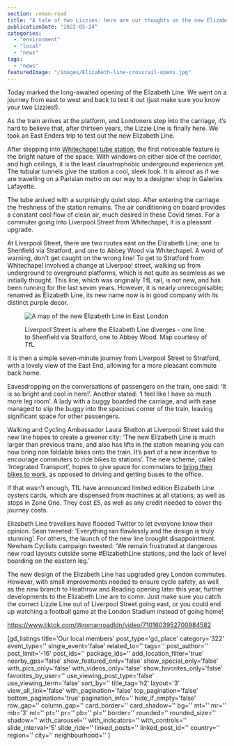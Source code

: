 ```yaml
---
section: roman-road
title: "A tale of two Lizzies: here are our thoughts on the new Elizabeth Line"
publicationDate: "2022-05-24"
categories: 
  - "environment"
  - "local"
  - "news"
tags: 
  - "news"
featuredImage: "/images/Elizabeth-line-crossrail-opens.jpg"
---
```


Today marked the long-awaited opening of the Elizabeth Line. We went on a journey from east to west and back to test it out (just make sure you know your two Lizzies!).

As the train arrives at the platform, and Londoners step into the carriage, it’s hard to believe that, after thirteen years, the Lizzie Line is finally here. We took an East Enders trip to test out the new Elizabeth Line.

After stepping into [Whitechapel tube station](https://romanroadlondon.com/official-opening-date-elizabeth-line/), the first noticeable feature is the bright nature of the space. With windows on either side of the corridor, and high ceilings, it is the least claustrophobic underground experience yet. The tubular tunnels give the station a cool, sleek look. It is almost as if we are travelling on a Parisian metro on our way to a designer shop in Galeries Lafayette. 

The tube arrived with a surprisingly quiet stop. After entering the carriage the freshness of the station remains. The air conditioning on board provides a constant cool flow of clean air, much desired in these Covid times. For a commuter going into Liverpool Street from Whitechapel, it is a pleasant upgrade.

At Liverpool Street, there are two routes east on the Elizabeth Line; one to Shenfield via Stratford, and one to Abbey Wood via Whitechapel. A word of warning, don't get caught on the wrong line! To get to Stratford from Whitechapel involved a change at Liverpool street, walking up from underground to overground platforms, which is not quite as seamless as we initially thought. This line, which was originally TfL rail, is not new, and has been running for the last seven years. However, it is nearly unrecognisable; renamed as Elizabeth Line, its new name now is in good company with its distinct purple decor. 

<figure>

![A map of the new Elizabeth Line in East London](/images/elizabeth-line-map-east-london-1024x683.jpg)

<figcaption>

Liverpool Street is where the Elizabeth Line diverges - one line to Shenfield via Stratford, one to Abbey Wood. Map courtesy of TfL

</figcaption>

</figure>

It is then a simple seven-minute journey from Liverpool Street to Stratford, with a lovely view of the East End, allowing for a more pleasant commute back home.

Eavesdropping on the conversations of passengers on the train, one said: ‘It is so bright and cool in here!’. Another stated: ‘I feel like I have so much more leg room’. A lady with a buggy boarded the carriage, and with ease managed to slip the buggy into the spacious corner of the train, leaving significant space for other passengers.

Walking and Cycling Ambassador Laura Shelton at Liverpool Street said the new line hopes to create a greener city: ‘The new Elizabeth Line is much larger than previous trains, and also has lifts in the station meaning you can now bring non foldable bikes onto the train. It’s part of a new incentive to encourage commuters to ride bikes to stations’. The new scheme, called ‘Integrated Transport’, hopes to give space for commuters to [bring their bikes to work](https://tfl.gov.uk/travel-information/improvements-and-projects/everything-you-need-to-know-about-the-elizabeth-line#on-this-page-4), as opposed to driving and getting buses to the office. 

If that wasn’t enough, TfL have announced limited edition Elizabeth Line oysters cards, which are dispensed from machines at all stations, as well as stops in Zone One. They cost £5, as well as any credit needed to cover the journey costs. 

Elizabeth Line travellers have flooded Twitter to let everyone know their opinion. Sean tweeted: ‘Everything ran flawlessly and the design is truly stunning’. For others, the launch of the new line brought disappointment. Newham Cyclists campaign tweeted: ‘We remain frustrated at dangerous new road layouts outside some #ElizabethLine stations, and the lack of level boarding on the eastern leg.’ 

The new design of the Elizabeth Line has upgraded grey London commutes. However, with small improvements needed to ensure cycle safety, as well as the new branch to Heathrow and Reading opening later this year, further developments to the Elizabeth Line are to come. Just make sure you catch the correct Lizzie Line out of Liverpool Street going east, or you could end up watching a football game at the London Stadium instead of going home!

https://www.tiktok.com/@romanroadldn/video/7101603952700984582

\[gd\_listings title='Our local members' post\_type='gd\_place' category='322' event\_type='' single\_event='false' related\_to='' tags='' post\_author='' post\_limit='-16' post\_ids='' package\_ids='' add\_location\_filter='true' nearby\_gps='false' show\_featured\_only='false' show\_special\_only='false' with\_pics\_only='false' with\_videos\_only='false' show\_favorites\_only='false' favorites\_by\_user='' use\_viewing\_post\_type='false' use\_viewing\_term='false' sort\_by='' title\_tag='h2' layout='3' view\_all\_link='false' with\_pagination='false' top\_pagination='false' bottom\_pagination='true' pagination\_info='' hide\_if\_empty='false' row\_gap='' column\_gap='' card\_border='' card\_shadow='' bg='' mt='' mr='' mb='3' ml='' pt='' pr='' pb='' pl='' border='' rounded='' rounded\_size='' shadow='' with\_carousel='' with\_indicators='' with\_controls='' slide\_interval='5' slide\_ride='' linked\_posts='' linked\_post\_id='' country='' region='' city='' neighbourhood='' \]
